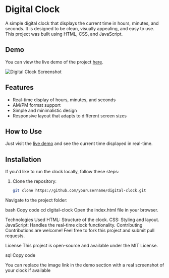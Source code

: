 # Digital Clock

A simple digital clock that displays the current time in hours, minutes, and seconds. It is designed to be clean, visually appealing, and easy to use. This project was built using HTML, CSS, and JavaScript.

## Demo

You can view the live demo of the project [here](https://main--digita-clock-subhranshu.netlify.app/).

![Digital Clock Screenshot](https://via.placeholder.com/800x400.png?text=Digital+Clock+Demo) <!-- Add a screenshot of your clock here -->

## Features

- Real-time display of hours, minutes, and seconds
- AM/PM format support
- Simple and minimalistic design
- Responsive layout that adapts to different screen sizes

## How to Use

Just visit the [live demo](https://main--digita-clock-subhranshu.netlify.app/) and see the current time displayed in real-time.

## Installation

If you'd like to run the clock locally, follow these steps:

1. Clone the repository:
   ```bash
   git clone https://github.com/yourusername/digital-clock.git
Navigate to the project folder:

bash
Copy code
cd digital-clock
Open the index.html file in your browser.

Technologies Used
HTML: Structure of the clock.
CSS: Styling and layout.
JavaScript: Handles the real-time clock functionality.
Contributing
Contributions are welcome! Feel free to fork this project and submit pull requests.

License
This project is open-source and available under the MIT License.

sql
Copy code

You can replace the image link in the demo section with a real screenshot of your clock if available
